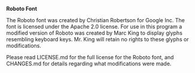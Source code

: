 ﻿**Roboto Font**

The Roboto font was created by Christian Robertson for Google Inc.
The font is licensed under the Apache 2.0 license.
For use in this program a modified version of Roboto was created
by Marc King to display glyphs resembling keyboard keys. Mr. King
will retain no rights to these glyphs or modifications.

Please read LICENSE.md for the full license for the Roboto font,
and CHANGES.md for details regarding what modifications were made.